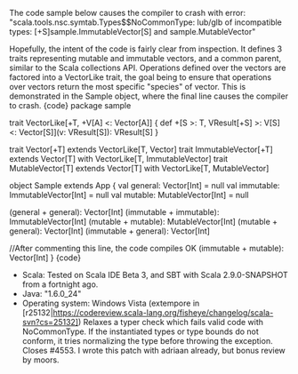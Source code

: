 The code sample below causes the compiler to crash with error:
"scala.tools.nsc.symtab.Types$$NoCommonType: lub/glb of incompatible types: [+S]sample.ImmutableVector[S] and sample.MutableVector"

Hopefully, the intent of the code is fairly clear from inspection. It defines 3 traits representing mutable and immutable vectors, and a common parent, similar to the Scala collections API. Operations defined over the vectors are factored into a VectorLike trait, the goal being to ensure that operations over vectors return the most specific "species" of vector. This is demonstrated in the Sample object, where the final line causes the compiler to crash.
{code}
package sample

trait VectorLike[+T, +V[A] <: Vector[A]] {
  def +[S >: T, VResult[+S] >: V[S] <: Vector[S]](v: VResult[S]): VResult[S]
}

trait Vector[+T] extends VectorLike[T, Vector]
trait ImmutableVector[+T] extends Vector[T] with VectorLike[T, ImmutableVector]
trait MutableVector[T] extends Vector[T] with VectorLike[T, MutableVector]

object Sample extends App {
  val general: Vector[Int] = null
  val immutable: ImmutableVector[Int] = null
  val mutable: MutableVector[Int] = null

  (general + general): Vector[Int]
  (immutable + immutable): ImmutableVector[Int]
  (mutable + mutable): MutableVector[Int]
  (mutable + general): Vector[Int]
  (immutable + general): Vector[Int]

  //After commenting this line, the code compiles OK
  (immutable + mutable): Vector[Int]
}
{code} 

  - Scala: Tested on Scala IDE Beta 3, and SBT with Scala 2.9.0-SNAPSHOT from a fortnight ago.
  - Java: "1.6.0_24"
  - Operating system: Windows Vista
(extempore in [r25132|https://codereview.scala-lang.org/fisheye/changelog/scala-svn?cs=25132]) Relaxes a typer check which fails valid code with NoCommonType. If the
instantiated types or type bounds do not conform, it tries normalizing
the type before throwing the exception. Closes #4553. I wrote this patch
with adriaan already, but bonus review by moors.
